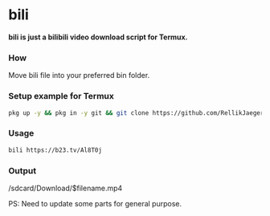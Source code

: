 # bili

**bili is just a bilibili video download script for Termux.**

### How

Move bili file into your preferred bin folder.

### Setup example for Termux
```bash
pkg up -y && pkg in -y git && git clone https://github.com/RellikJaeger/bili && cd bili && pkg up -y && pkg in -y python ffmpeg && pip install youtube-dl && chmod +x bili && mv bili ~/../usr/bin
```
### Usage
```bash
bili https://b23.tv/Al8T0j
```
### Output

/sdcard/Download/$filename.mp4

PS: Need to update some parts for general purpose.
